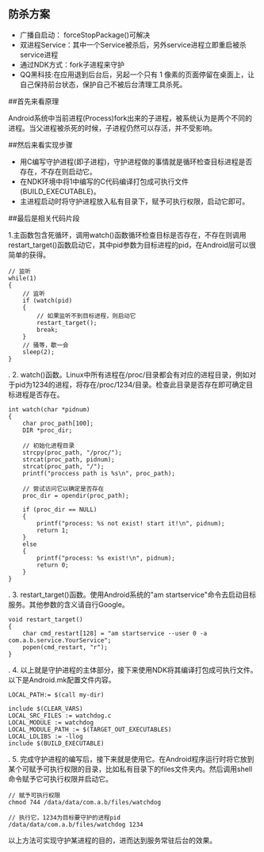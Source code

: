 ## 防杀方案


- 广播自启动：  forceStopPackage()可解决
- 双进程Service：其中一个Service被杀后，另外service进程立即重启被杀service进程
- 通过NDK方式：fork子进程来守护
- QQ黑科技:在应用退到后台后，另起一个只有 1 像素的页面停留在桌面上，让自己保持前台状态，保护自己不被后台清理工具杀死。



##首先来看原理

Android系统中当前进程(Process)fork出来的子进程，被系统认为是两个不同的进程。当父进程被杀死的时候，子进程仍然可以存活，并不受影响。

##然后来看实现步骤

- 用C编写守护进程(即子进程)，守护进程做的事情就是循环检查目标进程是否存在，不存在则启动它。
- 在NDK环境中将1中编写的C代码编译打包成可执行文件(BUILD_EXECUTABLE)。
- 主进程启动时将守护进程放入私有目录下，赋予可执行权限，启动它即可。

##最后是相关代码片段

1.主函数包含死循环，调用watch()函数循环检查目标是否存在，不存在则调用restart_target()函数启动它，其中pid参数为目标进程的pid，在Android层可以很简单的获得。

	// 监听
	while(1)
	{
	    // 监听
	    if (watch(pid)
	    {
	        // 如果监听不到目标进程，则启动它
	        restart_target();
	        break;
	    }
	    // 骚等，歇一会
	    sleep(2);
	}
.
2. watch()函数。Linux中所有进程在/proc/目录都会有对应的进程目录，例如对于pid为1234的进程，将存在/proc/1234/目录。检查此目录是否存在即可确定目标进程是否存在。

	int watch(char *pidnum)
	{
	    char proc_path[100];
	    DIR *proc_dir;
	
	    // 初始化进程目录
	    strcpy(proc_path, "/proc/");
	    strcat(proc_path, pidnum);
	    strcat(proc_path, "/");
	    printf("proccess path is %s\n", proc_path);
	
	    // 尝试访问它以确定是否存在
	    proc_dir = opendir(proc_path);
	
	    if (proc_dir == NULL)
	    {
	        printf("process: %s not exist! start it!\n", pidnum);
	        return 1;
	    }
	    else
	    {
	        printf("process: %s exist!\n", pidnum);
	        return 0;
	    }
	}
.
3. restart_target()函数。使用Android系统的"am startservice"命令去启动目标服务。其他参数的含义请自行Google。

	void restart_target()
	{
	    char cmd_restart[128] = "am startservice --user 0 -a com.a.b.service.YourService";
	    popen(cmd_restart, "r");
	}
.
4. 以上就是守护进程的主体部分，接下来使用NDK将其编译打包成可执行文件。以下是Android.mk配置文件内容。

	LOCAL_PATH:= $(call my-dir)
	
	include $(CLEAR_VARS)
	LOCAL_SRC_FILES := watchdog.c
	LOCAL_MODULE := watchdog
	LOCAL_MODULE_PATH := $(TARGET_OUT_EXECUTABLES)
	LOCAL_LDLIBS := -llog
	include $(BUILD_EXECUTABLE)
.
5. 完成守护进程的编写后，接下来就是使用它。在Android程序运行时将它放到某个可赋予可执行权限的目录，比如私有目录下的files文件夹内。然后调用shell命令赋予它可执行权限并启动它。

	// 赋予可执行权限
	chmod 744 /data/data/com.a.b/files/watchdog
	
	// 执行它，1234为目标要守护的进程pid
	/data/data/com.a.b/files/watchdog 1234


以上方法可实现守护某进程的目的，进而达到服务常驻后台的效果。